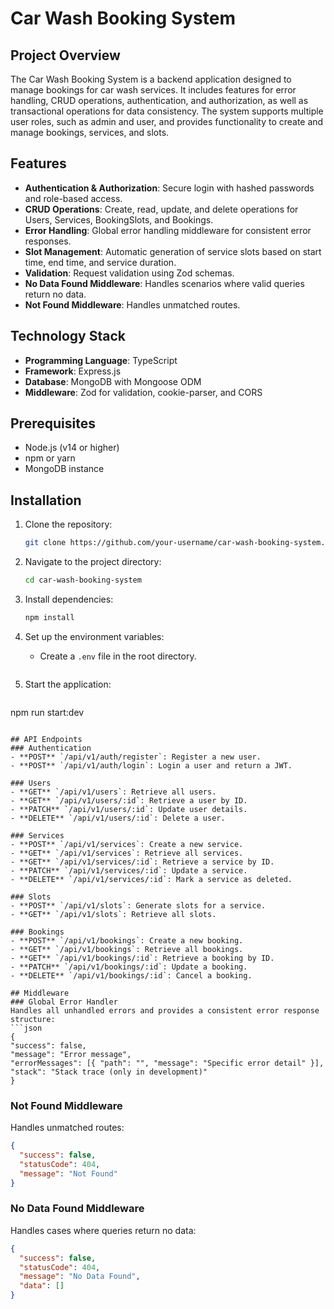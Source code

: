 # Car Wash Booking System

## Project Overview
The Car Wash Booking System is a backend application designed to manage bookings for car wash services. It includes features for error handling, CRUD operations, authentication, and authorization, as well as transactional operations for data consistency. The system supports multiple user roles, such as admin and user, and provides functionality to create and manage bookings, services, and slots.

## Features
- **Authentication & Authorization**: Secure login with hashed passwords and role-based access.
- **CRUD Operations**: Create, read, update, and delete operations for Users, Services, BookingSlots, and Bookings.
- **Error Handling**: Global error handling middleware for consistent error responses.
- **Slot Management**: Automatic generation of service slots based on start time, end time, and service duration.
- **Validation**: Request validation using Zod schemas.
- **No Data Found Middleware**: Handles scenarios where valid queries return no data.
- **Not Found Middleware**: Handles unmatched routes.

## Technology Stack
- **Programming Language**: TypeScript
- **Framework**: Express.js
- **Database**: MongoDB with Mongoose ODM
- **Middleware**: Zod for validation, cookie-parser, and CORS

## Prerequisites
- Node.js (v14 or higher)
- npm or yarn
- MongoDB instance

## Installation
1. Clone the repository:
   ```bash
   git clone https://github.com/your-username/car-wash-booking-system.git
   ```
2. Navigate to the project directory:
   ```bash
   cd car-wash-booking-system
   ```
3. Install dependencies:
   ```bash
   npm install
   ```
4. Set up the environment variables:
   - Create a `.env` file in the root directory.

   
     
     ```
5. Start the application:
   ```bash
  npm run start:dev
   ```

## API Endpoints
### Authentication
- **POST** `/api/v1/auth/register`: Register a new user.
- **POST** `/api/v1/auth/login`: Login a user and return a JWT.

### Users
- **GET** `/api/v1/users`: Retrieve all users.
- **GET** `/api/v1/users/:id`: Retrieve a user by ID.
- **PATCH** `/api/v1/users/:id`: Update user details.
- **DELETE** `/api/v1/users/:id`: Delete a user.

### Services
- **POST** `/api/v1/services`: Create a new service.
- **GET** `/api/v1/services`: Retrieve all services.
- **GET** `/api/v1/services/:id`: Retrieve a service by ID.
- **PATCH** `/api/v1/services/:id`: Update a service.
- **DELETE** `/api/v1/services/:id`: Mark a service as deleted.

### Slots
- **POST** `/api/v1/slots`: Generate slots for a service.
- **GET** `/api/v1/slots`: Retrieve all slots.

### Bookings
- **POST** `/api/v1/bookings`: Create a new booking.
- **GET** `/api/v1/bookings`: Retrieve all bookings.
- **GET** `/api/v1/bookings/:id`: Retrieve a booking by ID.
- **PATCH** `/api/v1/bookings/:id`: Update a booking.
- **DELETE** `/api/v1/bookings/:id`: Cancel a booking.

## Middleware
### Global Error Handler
Handles all unhandled errors and provides a consistent error response structure:
```json
{
  "success": false,
  "message": "Error message",
  "errorMessages": [{ "path": "", "message": "Specific error detail" }],
  "stack": "Stack trace (only in development)"
}
```

### Not Found Middleware
Handles unmatched routes:
```json
{
  "success": false,
  "statusCode": 404,
  "message": "Not Found"
}
```

### No Data Found Middleware
Handles cases where queries return no data:
```json
{
  "success": false,
  "statusCode": 404,
  "message": "No Data Found",
  "data": []
}
```




